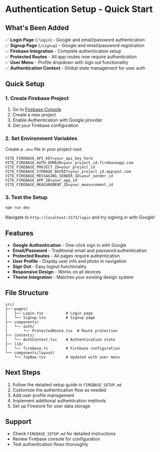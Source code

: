 # Authentication Setup - Quick Start

## What's Been Added

✅ **Login Page** (`/login`) - Google and email/password authentication  
✅ **Signup Page** (`/signup`) - Google and email/password registration  
✅ **Firebase Integration** - Complete authentication setup  
✅ **Protected Routes** - All app routes now require authentication  
✅ **User Menu** - Profile dropdown with sign out functionality  
✅ **Authentication Context** - Global state management for user auth  

## Quick Setup

### 1. Create Firebase Project
1. Go to [Firebase Console](https://console.firebase.google.com/)
2. Create a new project
3. Enable Authentication with Google provider
4. Get your Firebase configuration

### 2. Set Environment Variables
Create a `.env` file in your project root:

```env
VITE_FIREBASE_API_KEY=your_api_key_here
VITE_FIREBASE_AUTH_DOMAIN=your_project_id.firebaseapp.com
VITE_FIREBASE_PROJECT_ID=your_project_id
VITE_FIREBASE_STORAGE_BUCKET=your_project_id.appspot.com
VITE_FIREBASE_MESSAGING_SENDER_ID=your_sender_id
VITE_FIREBASE_APP_ID=your_app_id
VITE_FIREBASE_MEASUREMENT_ID=your_measurement_id
```

### 3. Test the Setup
```bash
npm run dev
```
Navigate to `http://localhost:5173/login` and try signing in with Google!

## Features

- **Google Authentication** - One-click sign in with Google
- **Email/Password** - Traditional email and password authentication
- **Protected Routes** - All pages require authentication
- **User Profile** - Display user info and photo in navigation
- **Sign Out** - Easy logout functionality
- **Responsive Design** - Works on all devices
- **Theme Integration** - Matches your existing design system

## File Structure

```
src/
├── pages/
│   ├── Login.tsx          # Login page
│   └── Signup.tsx         # Signup page
├── components/
│   └── auth/
│       └── ProtectedRoute.tsx  # Route protection
├── contexts/
│   └── AuthContext.tsx    # Authentication state
├── lib/
│   └── firebase.ts        # Firebase configuration
└── components/layout/
    └── TopNav.tsx         # Updated with user menu
```

## Next Steps

1. Follow the detailed setup guide in `FIREBASE_SETUP.md`
2. Customize the authentication flow as needed
3. Add user profile management
4. Implement additional authentication methods
5. Set up Firestore for user data storage

## Support

- Check `FIREBASE_SETUP.md` for detailed instructions
- Review Firebase console for configuration
- Test authentication flows thoroughly
